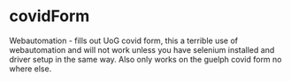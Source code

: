 # covidForm
Webautomation - fills out UoG covid form, this a terrible use of webautomation and will not work unless you have selenium installed and driver setup in the same way. Also only works on the guelph covid form no where else. 
